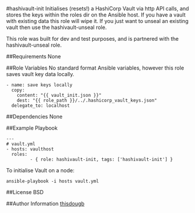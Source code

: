 #hashivault-init
Initialises (resets!) a HashiCorp Vault via http API calls, and stores the keys within the roles dir on the Ansible host.   If you have a vault with existing data this role will wipe it.    If you just want to unseal an existing vault then use the hashivault-unseal role.

This role was built for dev and test purposes, and is partnered with the hashivault-unseal role.

##Requirements
None

##Role Variables
No standard format Ansible variables, however this role saves vault key data locally.

```
- name: save keys locally
  copy:
    content: "{{ vault_init.json }}"
    dest: "{{ role_path }}/../.hashicorp_vault_keys.json"
  delegate_to: localhost
```

##Dependencies
None

##Example Playbook
```
---
# vault.yml
- hosts: vaulthost
  roles:
         - { role: hashivault-init, tags: ['hashivault-init'] }
```
To initialise Vault on a node:
```
ansible-playbook -i hosts vault.yml
```

##License
BSD

##Author Information
[thisdougb](https://github.com/thisdougb)
